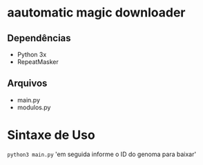 # aautomatic magic downloader
## Dependências 
* Python 3x
* RepeatMasker
## Arquivos
 * main.py
 * modulos.py
 # Sintaxe de Uso 
``` python3 main.py ```
'em seguida informe o ID do genoma para baixar'

